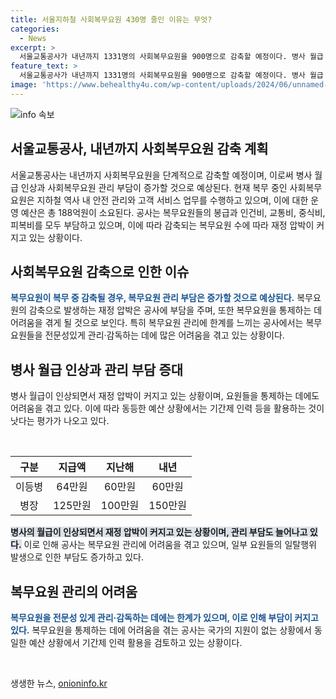```yaml
---
title: 서울지하철 사회복무요원 430명 줄인 이유는 무엇?
categories:
  - News
excerpt: >
  서울교통공사가 내년까지 1331명의 사회복무요원을 900명으로 감축할 예정이다. 병사 월급 상승과 사회복무요원의 관리 부담 증가 등으로 이로 인한 재정 부담과 관리 어려움이 예상된다. 지하철에서 역사 내 안전 관리와 고객 서비스 업무를 수행하고 있는 사회복무요원은 400여 명의 감축 대상이다. 봉급 상승으로 운영 예산도 늘어났지만, 부담은 커졌다. 병무청의 복무지도관 제도는 한계가 있어 보인다.
feature_text: >
  서울교통공사가 내년까지 1331명의 사회복무요원을 900명으로 감축할 예정이다. 병사 월급 상승과 사회복무요원의 관리 부담 증가 등으로 이로 인한 재정 부담과 관리 어려움이 예상된다. 지하철에서 역사 내 안전 관리와 고객 서비스 업무를 수행하고 있는 사회복무요원은 400여 명의 감축 대상이다. 봉급 상승으로 운영 예산도 늘어났지만, 부담은 커졌다. 병무청의 복무지도관 제도는 한계가 있어 보인다.
image: 'https://www.behealthy4u.com/wp-content/uploads/2024/06/unnamed-file.png'
---
```


<p><img src="https://www.behealthy4u.com/wp-content/uploads/2024/06/unnamed-file.png" alt="info 속보" /></p>

<h2 data-ke-size="size26">서울교통공사, 내년까지 사회복무요원 감축 계획</h2>

<p>서울교통공사는 내년까지 사회복무요원을 단계적으로 감축할 예정이며, 이로써 병사 월급 인상과 사회복무요원 관리 부담이 증가할 것으로 예상된다. 현재 복무 중인 사회복무요원은 지하철 역사 내 안전 관리와 고객 서비스 업무를 수행하고 있으며, 이에 대한 운영 예산은 총 188억원이 소요된다. 공사는 복무요원들의 봉급과 인건비, 교통비, 중식비, 피복비를 모두 부담하고 있으며, 이에 따라 감축되는 복무요원 수에 따라 재정 압박이 커지고 있는 상황이다.</p>

<h2 data-ke-size="size26">사회복무요원 감축으로 인한 이슈</h2>

<p><b><span style="color: #1a5490;">복무요원이 복무 중 감축될 경우, 복무요원 관리 부담은 증가할 것으로 예상된다.</span></b> 복무요원의 감축으로 발생하는 재정 압박은 공사에 부담을 주며, 또한 복무요원을 통제하는 데 어려움을 겪게 될 것으로 보인다. 특히 복무요원 관리에 한계를 느끼는 공사에서는 복무요원들을 전문성있게 관리·감독하는 데에 많은 어려움을 겪고 있는 상황이다.</p>

<h2 data-ke-size="size26">병사 월급 인상과 관리 부담 증대</h2>

<p>병사 월급이 인상되면서 재정 압박이 커지고 있는 상황이며, 요원들을 통제하는 데에도 어려움을 겪고 있다. 이에 따라 동등한 예산 상황에서는 기간제 인력 등을 활용하는 것이 낫다는 평가가 나오고 있다. </p>

<p data-ke-size="size16">&nbsp;</p>

<table>
    <thead>
        <tr>
            <th style="text-align: center;">구분</th>
            <th style="text-align: center;">지급액</th>
            <th style="text-align: center;">지난해</th>
            <th style="text-align: center;">내년</th>
        </tr>
    </thead>
    <tbody>
        <tr>
            <td style="text-align: center;">이등병</td>
            <td style="text-align: center;">64만원</td>
            <td style="text-align: center;">60만원</td>
            <td style="text-align: center;">60만원</td>
        </tr>
        <tr>
            <td style="text-align: center;">병장</td>
            <td style="text-align: center;">125만원</td>
            <td style="text-align: center;">100만원</td>
            <td style="text-align: center;">150만원</td>
        </tr>
    </tbody>
</table>

<p><b><span style="background-color: #21538527;">병사의 월급이 인상되면서 재정 압박이 커지고 있는 상황이며, 관리 부담도 늘어나고 있다.</span></b> 이로 인해 공사는 복무요원 관리에 어려움을 겪고 있으며, 일부 요원들의 일탈행위 발생으로 인한 부담도 증가하고 있다.</p>

<h2 data-ke-size="size26">복무요원 관리의 어려움</h2>

<p><b><span style="color: #1a5490;">복무요원을 전문성 있게 관리·감독하는 데에는 한계가 있으며, 이로 인해 부담이 커지고 있다.</span></b> 복무요원을 통제하는 데에 어려움을 겪는 공사는 국가의 지원이 없는 상황에서 동일한 예산 상황에서 기간제 인력 활용을 검토하고 있는 상황이다.</p>

<p data-ke-size="size16">&nbsp;</p>
생생한 뉴스, <a href="https://onioninfo.kr" rel="dofollow">onioninfo.kr</a>


